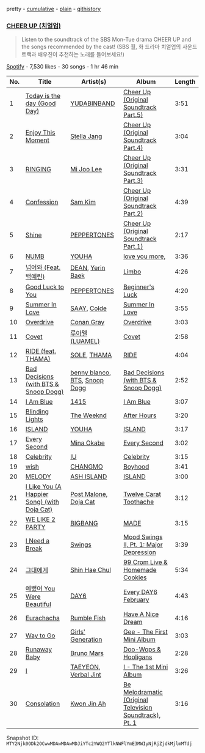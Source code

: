 pretty - [cumulative](/playlists/cumulative/37i9dQZF1DX4Z5FphlroPF.md) - [plain](/playlists/plain/37i9dQZF1DX4Z5FphlroPF) - [githistory](https://github.githistory.xyz/mackorone/spotify-playlist-archive/blob/main/playlists/plain/37i9dQZF1DX4Z5FphlroPF)

### [CHEER UP \(치얼업\)](https://open.spotify.com/playlist/37i9dQZF1DX4Z5FphlroPF)

> Listen to the soundtrack of the SBS Mon\-Tue drama CHEER UP and the songs recommended by the cast! \(SBS 월, 화 드라마 치얼업의 사운드 트랙과 배우진이 추천하는 노래를 들어보세요!\)

[Spotify](https://open.spotify.com/user/spotify) - 7,530 likes - 30 songs - 1 hr 46 min

| No. | Title | Artist(s) | Album | Length |
|---|---|---|---|---|
| 1 | [Today is the day \(Good Day\)](https://open.spotify.com/track/2Iio7YzWcoCLLWConHTfIc) | [YUDABINBAND](https://open.spotify.com/artist/2UjX6FLGyUQb4sbookjR3y) | [Cheer Up \(Original Soundtrack Part.5\)](https://open.spotify.com/album/7pJZcHrJnIMNnb1QF7zvE7) | 3:51 |
| 2 | [Enjoy This Moment](https://open.spotify.com/track/4KypfbPEKRtgZz7omZgcwT) | [Stella Jang](https://open.spotify.com/artist/2Y9AUayH5pyZpVfkDYDfJV) | [Cheer Up \(Original Soundtrack Part.4\)](https://open.spotify.com/album/158L4bgweqW5INvRXD9BpH) | 3:04 |
| 3 | [RINGING](https://open.spotify.com/track/1ShTCj5B8ICnrkXyfhSWKn) | [Mi Joo Lee](https://open.spotify.com/artist/0aATviqzHMSQHDengVEH74) | [Cheer Up \(Original Soundtrack Part.3\)](https://open.spotify.com/album/5ycHYSK1rnY4YDCPGczxYH) | 3:31 |
| 4 | [Confession](https://open.spotify.com/track/59OQ9zPGXtzMMIz2q8INhg) | [Sam Kim](https://open.spotify.com/artist/4BBN286rBKyCWsSPq2cxYO) | [Cheer Up \(Original Soundtrack Part.2\)](https://open.spotify.com/album/7quVqU9K0eqi8P7214gFIy) | 4:39 |
| 5 | [Shine](https://open.spotify.com/track/0Rbu97T9gnZiPDJEECkRdK) | [PEPPERTONES](https://open.spotify.com/artist/0gos4GVpI0PzhyrWhsc7nj) | [Cheer Up \(Original Soundtrack Part.1\)](https://open.spotify.com/album/5g2wV4temcDlhLi9lx0tSm) | 2:17 |
| 6 | [NUMB](https://open.spotify.com/track/1yyyzZSKxNskVQqTCCE0pz) | [YOUHA](https://open.spotify.com/artist/2lZFlNiQMLa2fuX3pkXcan) | [love you more,](https://open.spotify.com/album/3g2OiEeQKfggUe6ViYeLSC) | 3:36 |
| 7 | [넘어와 \(Feat\. 백예린\)](https://open.spotify.com/track/7LN1f9jAIu7yxBzsLMN7RB) | [DEAN](https://open.spotify.com/artist/3eCd0TZrBPm2n9cDG6yWfF), [Yerin Baek](https://open.spotify.com/artist/6dhfy4ByARPJdPtMyrUYJK) | [Limbo](https://open.spotify.com/album/48ScAfcD1Dy3gMPhjhTzek) | 4:26 |
| 8 | [Good Luck to You](https://open.spotify.com/track/03JARaiVyO6xN2UNDi7NYZ) | [PEPPERTONES](https://open.spotify.com/artist/0gos4GVpI0PzhyrWhsc7nj) | [Beginner's Luck](https://open.spotify.com/album/0rwMYpbxg4Iaw2RbCG07xv) | 4:20 |
| 9 | [Summer In Love](https://open.spotify.com/track/2GWN9DZzufK8Yo1ahtqZIm) | [SAAY](https://open.spotify.com/artist/2pvCf5g7XBReiPIvcq7W18), [Colde](https://open.spotify.com/artist/3VQDqjQ4wJyw8PzpGdlZpB) | [Summer In Love](https://open.spotify.com/album/6TcySjFEFk3pilszcwNwBA) | 3:55 |
| 10 | [Overdrive](https://open.spotify.com/track/3QyoC6OvQUmpQwQZ18iaTs) | [Conan Gray](https://open.spotify.com/artist/4Uc8Dsxct0oMqx0P6i60ea) | [Overdrive](https://open.spotify.com/album/0DvIDMUOMaaVbXfDVt8jZS) | 3:03 |
| 11 | [Covet](https://open.spotify.com/track/24oO33bOjYhSGgpMDgodGo) | [루아멜 \(LUAMEL\)](https://open.spotify.com/artist/0GP1FM3P7XrmSNz1Nr29Yy) | [Covet](https://open.spotify.com/album/69cA7TzM56Q87ph6AZ9AL4) | 2:58 |
| 12 | [RIDE \(feat\. THAMA\)](https://open.spotify.com/track/6jpFPa2m8PjHurC7508wYB) | [SOLE](https://open.spotify.com/artist/6naXFodImN2DwRmKCQHAUt), [THAMA](https://open.spotify.com/artist/1Ktiv08TbBy195pQUH8Qld) | [RIDE](https://open.spotify.com/album/3t4nLWaE60YINX7QLTIbAS) | 4:04 |
| 13 | [Bad Decisions \(with BTS & Snoop Dogg\)](https://open.spotify.com/track/0xzI1KAr0Yd9tv8jlIk3sn) | [benny blanco](https://open.spotify.com/artist/5CiGnKThu5ctn9pBxv7DGa), [BTS](https://open.spotify.com/artist/3Nrfpe0tUJi4K4DXYWgMUX), [Snoop Dogg](https://open.spotify.com/artist/7hJcb9fa4alzcOq3EaNPoG) | [Bad Decisions \(with BTS & Snoop Dogg\)](https://open.spotify.com/album/2km2gV8HN1lk1e1GEDl7SN) | 2:52 |
| 14 | [I Am Blue](https://open.spotify.com/track/3UPbbImoatLnoAGphBjYmv) | [1415](https://open.spotify.com/artist/71JjZRW0sCWpF1EuaS9TQA) | [I Am Blue](https://open.spotify.com/album/01fIbeVhEe4arnqVHzlpps) | 3:07 |
| 15 | [Blinding Lights](https://open.spotify.com/track/0VjIjW4GlUZAMYd2vXMi3b) | [The Weeknd](https://open.spotify.com/artist/1Xyo4u8uXC1ZmMpatF05PJ) | [After Hours](https://open.spotify.com/album/4yP0hdKOZPNshxUOjY0cZj) | 3:20 |
| 16 | [ISLAND](https://open.spotify.com/track/7imQKCdSF67V65uMplJMy1) | [YOUHA](https://open.spotify.com/artist/2lZFlNiQMLa2fuX3pkXcan) | [ISLAND](https://open.spotify.com/album/252HrrsALUd5ysKCJuRCur) | 3:17 |
| 17 | [Every Second](https://open.spotify.com/track/6dquCx5KAW5jCgGgoTlghL) | [Mina Okabe](https://open.spotify.com/artist/5BS8KSKJPeLeXfABQx0bXl) | [Every Second](https://open.spotify.com/album/4VLxnKcNSnVyxw4ByPzQVs) | 3:02 |
| 18 | [Celebrity](https://open.spotify.com/track/4RewTiGEGoO7FWNZUmp1f4) | [IU](https://open.spotify.com/artist/3HqSLMAZ3g3d5poNaI7GOU) | [Celebrity](https://open.spotify.com/album/3mtDgtcl4bxDN73kIM216g) | 3:15 |
| 19 | [wish](https://open.spotify.com/track/2iGE15tDX1YR1uegNyxaB3) | [CHANGMO](https://open.spotify.com/artist/3hvinNZRzTLoREmqFiKr1b) | [Boyhood](https://open.spotify.com/album/7ybEq8ZLOtsH2VwdIrjNri) | 3:41 |
| 20 | [MELODY](https://open.spotify.com/track/6JeleVHUHrdvgiFESE33ZU) | [ASH ISLAND](https://open.spotify.com/artist/7IEhlwWQA7pCkEvzwwHehE) | [ISLAND](https://open.spotify.com/album/5FyZZQnOzCUzAMWmeWbQhO) | 3:00 |
| 21 | [I Like You \(A Happier Song\) \(with Doja Cat\)](https://open.spotify.com/track/0O6u0VJ46W86TxN9wgyqDj) | [Post Malone](https://open.spotify.com/artist/246dkjvS1zLTtiykXe5h60), [Doja Cat](https://open.spotify.com/artist/5cj0lLjcoR7YOSnhnX0Po5) | [Twelve Carat Toothache](https://open.spotify.com/album/3HHNR44YbP7XogMVwzbodx) | 3:12 |
| 22 | [WE LIKE 2 PARTY](https://open.spotify.com/track/07gp2fnoTbVCsRJYazycI4) | [BIGBANG](https://open.spotify.com/artist/4Kxlr1PRlDKEB0ekOCyHgX) | [MADE](https://open.spotify.com/album/2SPrl8C8pgSM5gXbAiyJHY) | 3:15 |
| 23 | [I Need a Break](https://open.spotify.com/track/5R9oIfTSrEbxxLP9rsroiA) | [Swings](https://open.spotify.com/artist/6F5tPDq3TIduDv2ki6O1Oq) | [Mood Swings II, Pt\. 1: Major Depression](https://open.spotify.com/album/2f71nNuJH649H1fMBngS7z) | 3:39 |
| 24 | [그대에게](https://open.spotify.com/track/5NwzyQJvDC2haL3vDiuuNb) | [Shin Hae Chul](https://open.spotify.com/artist/0X7uU5t8s4p9vXE4PjPvfn) | [99 Crom Live & Homemade Cookies](https://open.spotify.com/album/0Wu5rnQAIwQCExLBOki1lF) | 5:34 |
| 25 | [예뻤어 You Were Beautiful](https://open.spotify.com/track/75oevn5AunR1yAalrm6VL2) | [DAY6](https://open.spotify.com/artist/5TnQc2N1iKlFjYD7CPGvFc) | [Every DAY6 February](https://open.spotify.com/album/52mBcbwJ0Im0XCIXv4hPLs) | 4:43 |
| 26 | [Eurachacha](https://open.spotify.com/track/5WeDiuGjTVQ38Vf2eHUpX3) | [Rumble Fish](https://open.spotify.com/artist/1NyreDKOPoI1XxOv7xnyn2) | [Have A Nice Dream](https://open.spotify.com/album/1gGFPcgK3adJebbw4XnT47) | 4:16 |
| 27 | [Way to Go](https://open.spotify.com/track/2DT90JqDCM9HOTmMBukznE) | [Girls' Generation](https://open.spotify.com/artist/0Sadg1vgvaPqGTOjxu0N6c) | [Gee \- The First Mini Album](https://open.spotify.com/album/4YroJ4NELkaJ34JjEZ6RyJ) | 3:03 |
| 28 | [Runaway Baby](https://open.spotify.com/track/5MMLS3xm12D7N26xlfFApr) | [Bruno Mars](https://open.spotify.com/artist/0du5cEVh5yTK9QJze8zA0C) | [Doo\-Wops & Hooligans](https://open.spotify.com/album/1uyf3l2d4XYwiEqAb7t7fX) | 2:28 |
| 29 | [I](https://open.spotify.com/track/5ZkITfPpcNPnyYGTibkO6m) | [TAEYEON](https://open.spotify.com/artist/3qNVuliS40BLgXGxhdBdqu), [Verbal Jint](https://open.spotify.com/artist/24sQuJhQ85ZygDG7sUVUxR) | [I \- The 1st Mini Album](https://open.spotify.com/album/4e7kLQu7SKBUiMtV5WH3A1) | 3:26 |
| 30 | [Consolation](https://open.spotify.com/track/6uYBDTTolezL3ne2HsXDm0) | [Kwon Jin Ah](https://open.spotify.com/artist/0kRAVpQhUUArA8UnYwEdeZ) | [Be Melodramatic \(Original Television Soundtrack\), Pt\. 1](https://open.spotify.com/album/0EfkBr9UoX191Mv24RuesI) | 3:16 |

Snapshot ID: `MTY2Njk0ODk2OCwwMDAwMDAwMDJiYTc2YWQ2YTlkNWFlYmE3MWIyNjRjZjdkMjlmMTdj`

